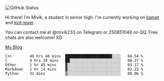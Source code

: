 ![GitHub Status](https://github-readme-stats.vercel.app/api?show_icons=true&username=Mivik)

Hi there! I'm Mivik, a student in senior high. I'm currently working on [kamet](https://github.com/Mivik/kamet) and [kiot-lexer](https://github.com/KiotLand/kiot-lexer).

You can contact me at @mivik233 on Telegram or 250851048 on QQ. Free chats are also welcome! XD

[My Blog](https://mivik.gitee.io)

<!--START_SECTION:waka-->
```text
C++        46 hrs 48 mins  █████████████████████░░░░   84.54 % 
C          4 hrs 34 mins   ██░░░░░░░░░░░░░░░░░░░░░░░   08.27 % 
Other      1 hr 45 mins    ▓░░░░░░░░░░░░░░░░░░░░░░░░   03.17 % 
Markdown   1 hr 14 mins    ▓░░░░░░░░░░░░░░░░░░░░░░░░   02.23 % 
Python     31 mins         ▒░░░░░░░░░░░░░░░░░░░░░░░░   00.96 % 
```
<!--END_SECTION:waka-->

